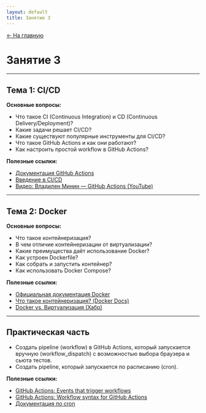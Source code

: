 ```yaml
---
layout: default
title: Занятие 3
---
```

<a href="{{ site.baseurl }}" class="main-link-home">&#8592; На главную</a>

# Занятие 3

---

## Тема 1: CI/CD

**Основные вопросы:**
- Что такое CI (Continuous Integration) и CD (Continuous Delivery/Deployment)?
- Какие задачи решает CI/CD?
- Какие существуют популярные инструменты для CI/CD?
- Что такое GitHub Actions и как они работают?
- Как настроить простой workflow в GitHub Actions?

**Полезные ссылки:**
- [Документация GitHub Actions](https://docs.github.com/en/actions)
- [Введение в CI/CD](https://www.redhat.com/ru/topics/devops/what-is-ci-cd)
- [Видео: Владилен Минин — GitHub Actions (YouTube)](https://youtu.be/dJ7sWiOoK7g)

---

## Тема 2: Docker

**Основные вопросы:**
- Что такое контейнеризация?
- В чем отличие контейнеризации от виртуализации?
- Какие преимущества даёт использование Docker?
- Как устроен Dockerfile?
- Как собрать и запустить контейнер?
- Как использовать Docker Compose?

**Полезные ссылки:**
- [Официальная документация Docker](https://docs.docker.com/)
- [Что такое контейнеризация? (Docker Docs)](https://docs.docker.com/get-started/)
- [Docker vs. Виртуализация (Хабр)](https://habr.com/ru/companies/otus/articles/485922/)

---

## Практическая часть

- Создать pipeline (workflow) в GitHub Actions, который запускается вручную (workflow_dispatch) с возможностью выбора браузера и сьюта тестов.
- Создать pipeline, который запускается по расписанию (cron).

**Полезные ссылки:**
- [GitHub Actions: Events that trigger workflows](https://docs.github.com/en/actions/using-workflows/events-that-trigger-workflows)
- [GitHub Actions: Workflow syntax for GitHub Actions](https://docs.github.com/en/actions/using-workflows/workflow-syntax-for-github-actions)
- [Документация по cron](https://crontab.guru/) 